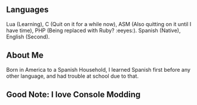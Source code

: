 ## Languages
Lua (Learning), C (Quit on it for a while now), ASM (Also quitting on it until I have time), PHP (Being replaced with Ruby? :eeyes:). Spanish (Native), English (Second).
## About Me
Born in America to a Spanish Household, I learned Spanish first before any other language, and had trouble at school due to that. 
## Good Note: I love Console Modding
